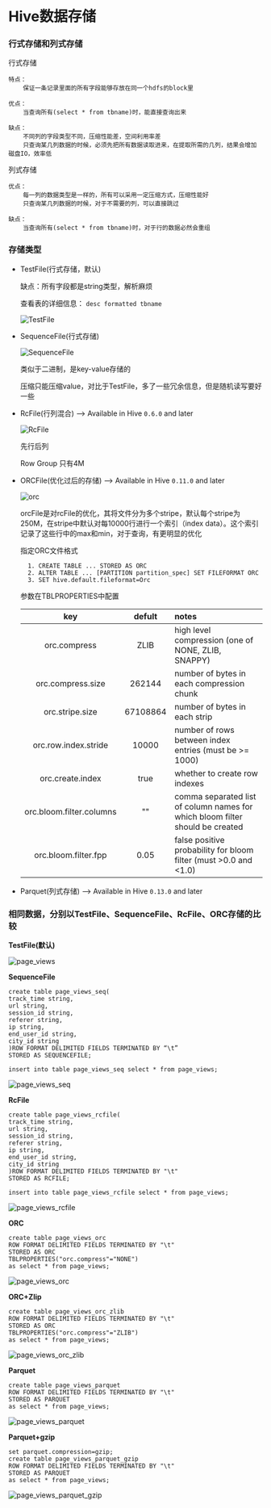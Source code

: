 # Hive数据存储


### 行式存储和列式存储

行式存储

	特点：
		保证一条记录里面的所有字段能够存放在同一个hdfs的block里
	
	优点：
		当查询所有(select * from tbname)时，能直接查询出来
		
	缺点：
		不同列的字段类型不同，压缩性能差，空间利用率差
		只查询某几列数据的时候，必须先把所有数据读取进来，在提取所需的几列，结果会增加磁盘IO，效率低
	
列式存储
	
	优点：
		每一列的数据类型是一样的，所有可以采用一定压缩方式，压缩性能好
		只查询某几列数据的时候，对于不需要的列，可以直接跳过
	
	缺点：
		当查询所有(select * from tbname)时，对于行的数据必然会重组
		
### 存储类型		

- TestFile(行式存储，默认)

	缺点：所有字段都是string类型，解析麻烦
	
	查看表的详细信息： `desc formatted tbname `
	
	![TestFile](./pic/testfile_info.png)
	
	
- SequenceFile(行式存储)

	![SequenceFile](./pic/SequenceFile.png)
	
	类似于二进制，是key-value存储的
	
	压缩只能压缩value，对比于TestFile，多了一些冗余信息，但是随机读写要好一些
	
- RcFile(行列混合) --> Available in Hive `0.6.0` and later

	![RcFile](./pic/rcfile.png)	
	
	先行后列	
	
	Row Group 只有4M
	
- ORCFile(优化过后的存储) --> Available in Hive `0.11.0` and later

	![orc](./pic/orc.png)
	
	orcFile是对rcFile的优化，其将文件分为多个stripe，默认每个stripe为250M，在stripe中默认对每10000行进行一个索引（index data）。这个索引记录了这些行中的max和min，对于查询，有更明显的优化

	指定ORC文件格式
		
		1. CREATE TABLE ... STORED AS ORC
		2. ALTER TABLE ... [PARTITION partition_spec] SET FILEFORMAT ORC
		3. SET hive.default.fileformat=Orc

	参数在TBLPROPERTIES中配置
	
	|    		key					|	defult	|        notes         |
	|:------------------------:|:------:|:---------------------------|
	|	  orc.compress			|  ZLIB   |high level compression (one of NONE, ZLIB, SNAPPY) |
	|    orc.compress.size     | 262144  |number of bytes in each compression chunk|
	|    orc.stripe.size       |67108864|number of bytes in each strip|
	|   orc.row.index.stride   | 10000 |number of rows between index entries (must be >= 1000)|
	|   orc.create.index       | true  |whether to create row indexes|
	| orc.bloom.filter.columns |""|comma separated list of column names for which bloom filter should be created|
	|    orc.bloom.filter.fpp  | 0.05   |false positive probability for bloom filter (must >0.0 and <1.0)|
	
	
- Parquet(列式存储) --> Available in Hive `0.13.0` and later









	
	
### 相同数据，分别以TestFile、SequenceFile、RcFile、ORC存储的比较
	
**TestFile(默认)**
	
![page_views](./pic/result-0.png)
	
**SequenceFile**

	create table page_views_seq( 	track_time string, 	url string, 	session_id string, 	referer string, 	ip string, 	end_user_id string, 	city_id string 	)ROW FORMAT DELIMITED FIELDS TERMINATED BY “\t” 	STORED AS SEQUENCEFILE;
	
	insert into table page_views_seq select * from page_views; 
		
![page_views_seq](./pic/sequencefile_info.png)
	
**RcFile**
	
	create table page_views_rcfile(	track_time string,	url string,	session_id string,	referer string,	ip string,	end_user_id string,	city_id string	)ROW FORMAT DELIMITED FIELDS TERMINATED BY "\t"	STORED AS RCFILE;
		
	insert into table page_views_rcfile select * from page_views; 

![page_views_rcfile](./pic/rcfile_info.png)
	
**ORC**
	
	create table page_views_orc	ROW FORMAT DELIMITED FIELDS TERMINATED BY "\t"	STORED AS ORC 	TBLPROPERTIES("orc.compress"="NONE")	as select * from page_views;
		
![page_views_orc](./pic/orc_info.png)
	
**ORC+Zlip**

	create table page_views_orc_zlib	ROW FORMAT DELIMITED FIELDS TERMINATED BY "\t"	STORED AS ORC 	TBLPROPERTIES("orc.compress"="ZLIB")	as select * from page_views;
	
![page_views_orc_zlib](./pic/orc_info_zlib.png)

**Parquet**
	
	create table page_views_parquet	ROW FORMAT DELIMITED FIELDS TERMINATED BY "\t"	STORED AS PARQUET 	as select * from page_views;

![page_views_parquet](./pic/parquet.png)

**Parquet+gzip**	

	set parquet.compression=gzip;	create table page_views_parquet_gzip	ROW FORMAT DELIMITED FIELDS TERMINATED BY "\t"	STORED AS PARQUET 	as select * from page_views;
	
![page_views_parquet_gzip](./pic/parquet_gzip.png)



























	
		


